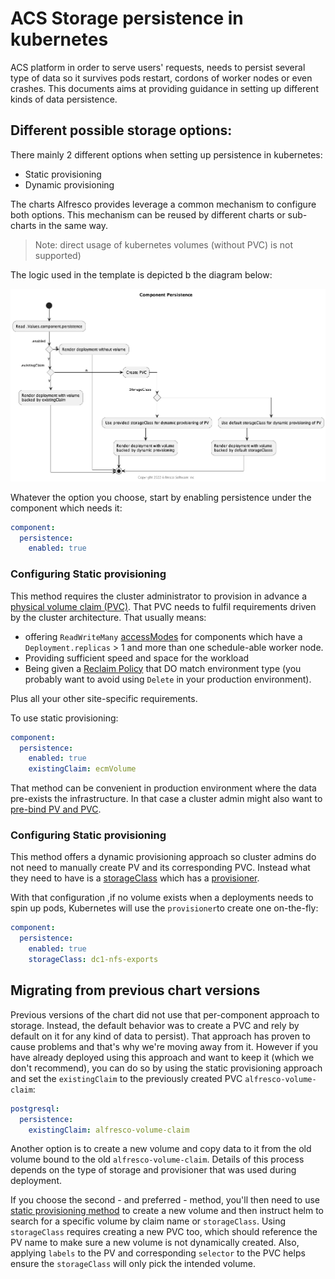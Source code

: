 # ACS Storage persistence in kubernetes

ACS platform in order to serve users' requests, needs to persist several type
of data so it survives pods restart, cordons of worker nodes or even crashes.
This documents aims at providing guidance in setting up different kinds of
data persistence.

## Different possible storage options:

There mainly 2 different options when setting up persistence in kubernetes:

 * Static provisioning
 * Dynamic provisioning

The charts Alfresco provides leverage a common mechanism to configure both options.
This mechanism can be reused by different charts or sub-charts in the same way.

> Note: direct usage of kubernetes volumes (without PVC) is not supported)

The logic used in the template is depicted b the diagram below:

![persitence of storage in acs chart](diagrams/charts-storage-persistence.png)

Whatever the option you choose, start by enabling persistence under the
component which needs it:

```yaml
component:
  persistence:
    enabled: true
```

### Configuring Static provisioning

This method requires the cluster administrator to provision in advance a
[physical volume claim (PVC)](https://kubernetes.io/docs/concepts/storage/volumes/#persistentvolumeclaim).
That PVC needs to fulfil requirements driven by  the cluster architecture. That
usually means:

 * offering `ReadWriteMany` [accessModes](https://kubernetes.io/docs/concepts/storage/persistent-volumes/#access-modes)
   for components which have a `Deployment.replicas` > 1 and more than one
   schedule-able worker node.
 * Providing sufficient speed and space for the workload
 * Being given a [Reclaim Policy](https://kubernetes.io/docs/tasks/administer-cluster/change-pv-reclaim-policy/)
   that DO match environment type (you probably want to avoid using `Delete`
   in your production environment).

Plus all your other site-specific requirements.

To use static provisioning:

```yaml
component:
  persistence:
    enabled: true
    existingClaim: ecmVolume
```

That method can be convenient in production environment where the data pre-exists
the infrastructure. In that case a cluster admin might also want to [pre-bind PV and
PVC](https://kubernetes.io/docs/concepts/storage/persistent-volumes/#reserving-a-persistentvolume).

### Configuring Static provisioning

This method offers a dynamic provisioning approach so cluster admins do not need to
manually create PV and its corresponding PVC. Instead what they need to have is
a [storageClass](https://kubernetes.io/docs/concepts/storage/storage-classes/) which
has a [provisioner](https://kubernetes.io/docs/concepts/storage/storage-classes/#provisioner).

With that configuration ,if no volume exists when a deployments needs to spin up pods,
Kubernetes will use the `provisioner`to create one on-the-fly:

```yaml
component:
  persistence:
    enabled: true
    storageClass: dc1-nfs-exports
```

## Migrating from previous chart versions

Previous versions of the chart did not use that per-component approach to storage.
Instead, the default behavior was to create a PVC and rely by default on it for
any kind of data to persist). That approach has proven to cause problems and
that's why we're moving away from it.
However if you have already deployed using this approach and want to keep it
(which we don't recommend), you can do so by using the static provisioning approach
and set the `existingClaim` to the previously created PVC `alfresco-volume-claim`:

```yaml
postgresql:
  persistence:
    existingClaim: alfresco-volume-claim
```

Another option is to create a new volume and copy data to it from the old
volume bound to the old `alfresco-volume-claim`.
Details of this process depends on the type of storage and provisioner that
was used during deployment.

If you choose the second - and preferred - method, you'll then need to use
[static provisioning method](#static-provisioning) to create a new volume and
then instruct helm to search for a specific volume by claim name or
`storageClass`. Using `storageClass` requires creating a new PVC too, which
should reference the PV name to make sure a new volume is not dynamically
created.
Also,  applying `labels` to the PV and corresponding `selector` to the PVC
helps ensure the `storageClass` will only pick the intended volume.

